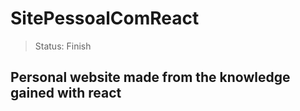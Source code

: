 # SitePessoalComReact

> Status: Finish

## Personal website made from the knowledge gained with react
